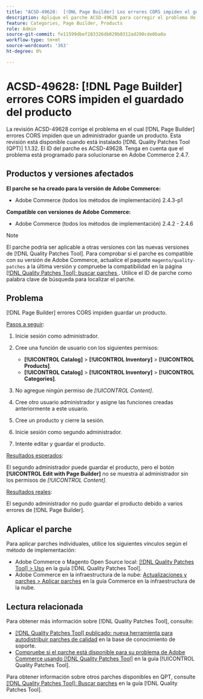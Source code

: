```yaml
---
title: "ACSD-49628:  [!DNL Page Builder] Los errores CORS impiden el guardado del producto"
description: Aplique el parche ACSD-49628 para corregir el problema de Adobe Commerce donde los errores  [!DNL Page Builder] CORS impiden el guardado del producto.
feature: Categories, Page Builder, Products
role: Admin
source-git-commit: fe11599dbef283326db029b0312ad290cde0ba0a
workflow-type: tm+mt
source-wordcount: '363'
ht-degree: 0%

---
```


# ACSD-49628: [!DNL Page Builder] errores CORS impiden el guardado del producto

La revisión ACSD-49628 corrige el problema en el cual [!DNL Page Builder] errores CORS impiden que un administrador guarde un producto. Esta revisión está disponible cuando está instalado [!DNL Quality Patches Tool (QPT)] 1.1.32. El ID del parche es ACSD-49628. Tenga en cuenta que el problema está programado para solucionarse en Adobe Commerce 2.4.7.

## Productos y versiones afectados

**El parche se ha creado para la versión de Adobe Commerce:**

* Adobe Commerce (todos los métodos de implementación) 2.4.3-p1

**Compatible con versiones de Adobe Commerce:**

* Adobe Commerce (todos los métodos de implementación) 2.4.2 - 2.4.6

>[!NOTE]
>
>El parche podría ser aplicable a otras versiones con las nuevas versiones de [!DNL Quality Patches Tool]. Para comprobar si el parche es compatible con su versión de Adobe Commerce, actualice el paquete `magento/quality-patches` a la última versión y compruebe la compatibilidad en la página [[!DNL Quality Patches Tool]: buscar parches ](https://experienceleague.adobe.com/tools/commerce-quality-patches/index.html). Utilice el ID de parche como palabra clave de búsqueda para localizar el parche.

## Problema

[!DNL Page Builder] errores CORS impiden guardar un producto.

<u>Pasos a seguir</u>:

1. Inicie sesión como administrador.
1. Cree una función de usuario con los siguientes permisos:

   * **[!UICONTROL Catalog]** > **[!UICONTROL Inventory]** > **[!UICONTROL Products]**.
   * **[!UICONTROL Catalog]** > **[!UICONTROL Inventory]** > **[!UICONTROL Categories]**.

1. No agregue ningún permiso de *[!UICONTROL Content]*.
1. Cree otro usuario administrador y asigne las funciones creadas anteriormente a este usuario.
1. Cree un producto y cierre la sesión.
1. Inicie sesión como segundo administrador.
1. Intente editar y guardar el producto.

<u>Resultados esperados</u>:

El segundo administrador puede guardar el producto, pero el botón **[!UICONTROL Edit with Page Builder]** no se muestra al administrador sin los permisos de *[!UICONTROL Content]*.

<u>Resultados reales</u>:

El segundo administrador no pudo guardar el producto debido a varios errores de [!DNL Page Builder].

## Aplicar el parche

Para aplicar parches individuales, utilice los siguientes vínculos según el método de implementación:

* Adobe Commerce o Magento Open Source local: [[!DNL Quality Patches Tool] > Uso](/help/tools/quality-patches-tool/usage.md) en la guía [!DNL Quality Patches Tool].
* Adobe Commerce en la infraestructura de la nube: [Actualizaciones y parches > Aplicar parches](https://experienceleague.adobe.com/docs/commerce-cloud-service/user-guide/develop/upgrade/apply-patches.html) en la guía Commerce en la infraestructura de la nube.

## Lectura relacionada

Para obtener más información sobre [!DNL Quality Patches Tool], consulte:

* [[!DNL Quality Patches Tool] publicado: nueva herramienta para autodistribuir parches de calidad](https://experienceleague.adobe.com/en/docs/commerce-knowledge-base/kb/announcements/commerce-announcements/magento-quality-patches-released-new-tool-to-self-serve-quality-patches) en la base de conocimiento de soporte.
* [Compruebe si el parche está disponible para su problema de Adobe Commerce usando [!DNL Quality Patches Tool]](/help/tools/quality-patches-tool/patches-available-in-qpt/check-patch-for-magento-issue-with-magento-quality-patches.md) en la guía [!UICONTROL Quality Patches Tool].


Para obtener información sobre otros parches disponibles en QPT, consulte [[!DNL Quality Patches Tool]: Buscar parches](https://experienceleague.adobe.com/tools/commerce-quality-patches/index.html) en la guía [!DNL Quality Patches Tool].
